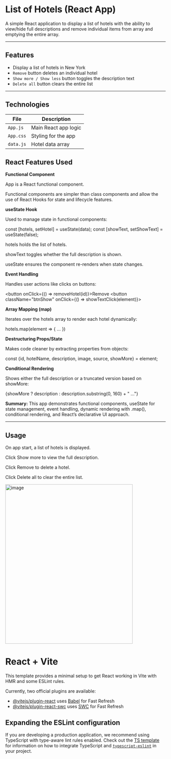 # List of Hotels (React App)

A simple React application to display a list of hotels with the ability to view/hide full descriptions and remove individual items from array and emptying the entire array.

---

## Features

* Display a list of hotels in New York  
* `Remove` button deletes an individual hotel  
* `Show more / Show less` button toggles the description text  
* `Delete all` button clears the entire list  

---

## Technologies

| File           | Description                                             |
|----------------|---------------------------------------------------------|
| `App.js`       | Main React app logic                                     |
| `App.css`      | Styling for the app                                      |
| `data.js`      | Hotel data array                                         |

## React Features Used

**Functional Component**

App is a React functional component.

Functional components are simpler than class components and allow the use of React Hooks for state and lifecycle features.

**useState Hook**

Used to manage state in functional components:

const [hotels, setHotel] = useState(data);
const [showText, setShowText] = useState(false);


hotels holds the list of hotels.

showText toggles whether the full description is shown.

useState ensures the component re-renders when state changes.

**Event Handling**

Handles user actions like clicks on buttons:

<button onClick={() => removeHotel(id)}>Remove</button>
<button className="btnShow" onClick={() => showTextClick(element)}>

**Array Mapping (map)**

Iterates over the hotels array to render each hotel dynamically:

hotels.map(element => { ... })


**Destructuring Props/State**

Makes code cleaner by extracting properties from objects:

const {id, hotelName, description, image, source, showMore} = element;


**Conditional Rendering**

Shows either the full description or a truncated version based on showMore:

{showMore ? description : description.substring(0, 160) + " ..."}



**Summary:**
This app demonstrates functional components, useState for state management, event handling, dynamic rendering with .map(), conditional rendering, and React’s declarative UI approach.

---

## Usage
On app start, a list of hotels is displayed.

Click Show more to view the full description.

Click Remove to delete a hotel.

Click Delete all to clear the entire list.

<img width="400" height="500" alt="image" src="https://github.com/user-attachments/assets/c9c24fe1-39b8-4009-9968-ad0a7fb6b287" />


# React + Vite

This template provides a minimal setup to get React working in Vite with HMR and some ESLint rules.

Currently, two official plugins are available:

- [@vitejs/plugin-react](https://github.com/vitejs/vite-plugin-react/blob/main/packages/plugin-react) uses [Babel](https://babeljs.io/) for Fast Refresh
- [@vitejs/plugin-react-swc](https://github.com/vitejs/vite-plugin-react/blob/main/packages/plugin-react-swc) uses [SWC](https://swc.rs/) for Fast Refresh

## Expanding the ESLint configuration

If you are developing a production application, we recommend using TypeScript with type-aware lint rules enabled. Check out the [TS template](https://github.com/vitejs/vite/tree/main/packages/create-vite/template-react-ts) for information on how to integrate TypeScript and [`typescript-eslint`](https://typescript-eslint.io) in your project.
